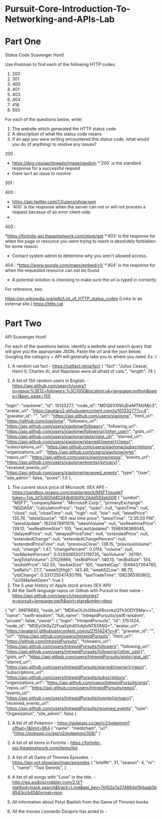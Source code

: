 # Pursuit-Core-Introduction-To-Networking-and-APIs-Lab

# Part One

Status Code Scavenger Hunt!

Use Postman to find each of the following HTTP codes:


1. 200
1. 301
1. 400
1. 401
1. 403
1. 404
1. 418
1. 500


For each of the questions below, write:

1. The website which generated the HTTP status code
2. A description of what the status code means
3. If an app you were writing encountered this status code, what would you do (if anything) to resolve any issues?

200 : 

* https://dog.ceo/api/breeds/image/random 
*'200' is the standard response for a successful request 
* there isn't an issue to resolve 

301 :

400 :

* https://api.twitter.com/1.1/users/show.json
* '400' is the response when the server can not or will not process a request becasue of an error client-side. 
* 
403 : 

*https://fortnite-api.theapinetwork.com/store/get
*'403' is the response for when the page or resource you were trying to reach is absolutely forbidden for some reason.
* Contact system admin to determine why you aren't allowed access. 

404 :
*https://www.google.com/maps/embed/v1/
*'404' is the response for when the requested resource can not be found. 
* A potential solution is checking to make sure the url is typed in correctly. 

For reference, see:

https://en.wikipedia.org/wiki/List_of_HTTP_status_codes (Links to an external site.)
https://http.cat


# Part Two

API Scavenger Hunt!

For each of the questions below, identify a website and search query that will give you the appropriate JSON.  Paste the url and the json below.  Googling the category + API will generally take you to where you need.  Ex. t

1. A random cat fact - https://catfact.ninja/fact
}
 "fact": "Julius Ceasar, Henri II, Charles XI, and Napoleon were all afraid of cats.",
    "length": 74
}

1. A list of 150 random users in English. -  https://api.github.com/search/users?q=repos:%3E12+followers:%3C1000&location:uk+language:python&page=1&per_page=150


"login": "xiaolonw",
            "id": 10133277,
            "node_id": "MDQ6VXNlcjEwMTMzMjc3",
            "avatar_url": "https://avatars2.githubusercontent.com/u/10133277?v=4",
            "gravatar_id": "",
            "url": "https://api.github.com/users/xiaolonw",
            "html_url": "https://github.com/xiaolonw",
            "followers_url": "https://api.github.com/users/xiaolonw/followers",
            "following_url": "https://api.github.com/users/xiaolonw/following{/other_user}",
            "gists_url": "https://api.github.com/users/xiaolonw/gists{/gist_id}",
            "starred_url": "https://api.github.com/users/xiaolonw/starred{/owner}{/repo}",
            "subscriptions_url": "https://api.github.com/users/xiaolonw/subscriptions",
            "organizations_url": "https://api.github.com/users/xiaolonw/orgs",
            "repos_url": "https://api.github.com/users/xiaolonw/repos",
            "events_url": "https://api.github.com/users/xiaolonw/events{/privacy}",
            "received_events_url": "https://api.github.com/users/xiaolonw/received_events",
            "type": "User",
            "site_admin": false,
            "score": 1.0
        },
1. The current stock price of Microsoft. (IEX API) - https://sandbox.iexapis.com/stable/stock/MSFT/quote?token=Tpk_bf7c800d40244b80b91c24dd593eb008
{
 "symbol": "MSFT", "companyName": "Microsoft Corp.", "primaryExchange": "NQDASA", "calculationPrice": "tops", "open": null, "openTime": null, "close": null, "closeTime": null, "high": null, "low": null, "latestPrice": 135.76, "latestSource": "IEX real time price", "latestTime": "2:35:20 PM", "latestUpdate": 1620478911019, "latestVolume": null, "iexRealtimePrice": 139.12, "iexRealtimeSize": 105, "iexLastUpdated": 1598936366045, "delayedPrice": null, "delayedPriceTime": null, "extendedPrice": null, "extendedChange": null, "extendedChangePercent": null, "extendedPriceTime": null, "previousClose": 138.15, "previousVolume": null, "change": 1.47, "changePercent": 0.0114, "volume": null, "iexMarketPercent": 0.02930655072116735, "iexVolume": 361161, "avgTotalVolume": 27029866, "iexBidPrice": 140.13, "iexBidSize": 104, "iexAskPrice": 142.55, "iexAskSize": 100, "marketCap": 1048437264765, "peRatio": 27.7, "week52High": 142.49, "week52Low": 96.73, "ytdChange": 0.331725547430799, "lastTradeTime": 1582365160802, "isUSMarketOpen": true
 }
1. The 5 year history of Apple stock prices (IEX API)
1. All the Swift language repos on Github with Pursuit in their name - https://api.github.com/search/repositories?q=pursuit+language:swift&sort=stars&order=desc

 {
            "id": 39978693,
            "node_id": "MDEwOlJlcG9zaXRvcnkzOTk3ODY5Mw==",
            "name": "swift-wisdom",
            "full_name": "IntrepidPursuits/swift-wisdom",
            "private": false,
            "owner": {
                "login": "IntrepidPursuits",
                "id": 2151424,
                "node_id": "MDEyOk9yZ2FuaXphdGlvbjIxNTE0MjQ=",
                "avatar_url": "https://avatars1.githubusercontent.com/u/2151424?v=4",
                "gravatar_id": "",
                "url": "https://api.github.com/users/IntrepidPursuits",
                "html_url": "https://github.com/IntrepidPursuits",
                "followers_url": "https://api.github.com/users/IntrepidPursuits/followers",
                "following_url": "https://api.github.com/users/IntrepidPursuits/following{/other_user}",
                "gists_url": "https://api.github.com/users/IntrepidPursuits/gists{/gist_id}",
                "starred_url": "https://api.github.com/users/IntrepidPursuits/starred{/owner}{/repo}",
                "subscriptions_url": "https://api.github.com/users/IntrepidPursuits/subscriptions",
                "organizations_url": "https://api.github.com/users/IntrepidPursuits/orgs",
                "repos_url": "https://api.github.com/users/IntrepidPursuits/repos",
                "events_url": "https://api.github.com/users/IntrepidPursuits/events{/privacy}",
                "received_events_url": "https://api.github.com/users/IntrepidPursuits/received_events",
                "type": "Organization",
                "site_admin": false
            }

1. A list of all Pokemon - https://pokeapi.co/api/v2/pokemon?offset=1&limit=964
{
            "name": "medicham",
            "url": "https://pokeapi.co/api/v2/pokemon/308/"
        }
1. A list of all items in Fortnite - https://fortnite-api.theapinetwork.com/items/list

1. A list of all Game of Thrones Episodes. - https://api.got.show/api/map/episodes
 {
 "totalNr": 31,
            "season": 4,
            "nr": 1,
            "name": "Two Swords",
            }
1. A list of all songs with "Love" in the title. -  http://ws.audioscrobbler.com/2.0/?method=track.search&track=Love&api_key=7e102a7a374864e194aab0b8543ccb45&format=json


1. All information about Petyr Baelish from the Game of Thrones books 
1. All the movies Leonardo Dicaprio has acted in -
